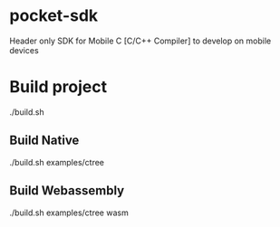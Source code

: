 # pocket-sdk
Header only SDK for Mobile C [C/C++ Compiler] to develop on mobile devices

# Build project
./build.sh <path> <mode>

## Build Native
./build.sh examples/ctree

## Build Webassembly
./build.sh examples/ctree wasm

